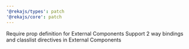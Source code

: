 ```yaml
---
'@rekajs/types': patch
'@rekajs/core': patch
---
```


Require prop definition for External Components
Support 2 way bindings and classlist directives in External Components
